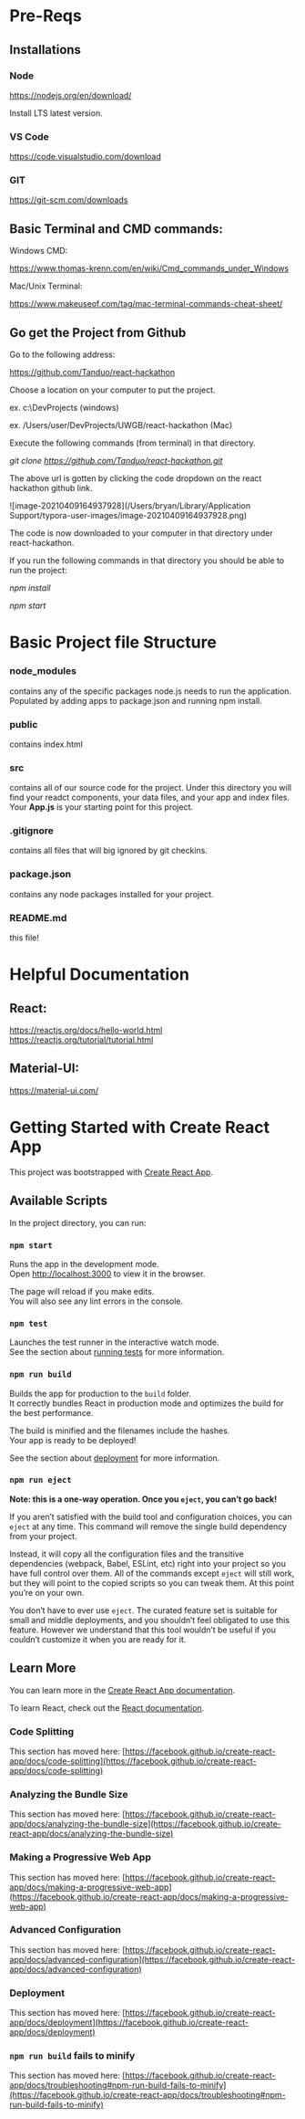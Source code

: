 # Pre-Reqs 

## Installations

### Node

https://nodejs.org/en/download/

Install LTS latest version.

### VS Code

https://code.visualstudio.com/download

### GIT

https://git-scm.com/downloads



## Basic Terminal and CMD commands:

Windows CMD:

https://www.thomas-krenn.com/en/wiki/Cmd_commands_under_Windows

Mac/Unix Terminal:

https://www.makeuseof.com/tag/mac-terminal-commands-cheat-sheet/



## Go get the Project from Github

Go to the following address:

https://github.com/Tanduo/react-hackathon

Choose a location on your computer to put the project. 

ex. c:\DevProjects (windows)

ex. /Users/user/DevProjects/UWGB/react-hackathon (Mac)

Execute the following commands (from terminal) in that directory.

*git clone https://github.com/Tanduo/react-hackathon.git*

The above url is gotten by clicking the code dropdown on the react hackathon github link.

![image-20210409164937928](/Users/bryan/Library/Application Support/typora-user-images/image-20210409164937928.png)

The code is now downloaded to your computer in that directory under react-hackathon.

If you run the following commands in that directory you should be able to run the project:

*npm install*

*npm start*

# Basic Project file Structure

### node_modules 

contains any of the specific packages node.js needs to run the application.  Populated by adding apps to package.json and running npm install.

### public

contains index.html

### src

contains all of our source code for the project. Under this directory you will find your readct components, your data files, and your app and index files. Your **App.js** is your starting point for this project.

### .gitignore

contains all files that will big ignored by git checkins.

### package.json

contains any node packages installed for your project.

### README.md

this file!

# Helpful Documentation

## React:

https://reactjs.org/docs/hello-world.html
https://reactjs.org/tutorial/tutorial.html

## Material-UI:

https://material-ui.com/

# Getting Started with Create React App

This project was bootstrapped with [Create React App](https://github.com/facebook/create-react-app).

## Available Scripts

In the project directory, you can run:

### `npm start`

Runs the app in the development mode.\
Open [http://localhost:3000](http://localhost:3000) to view it in the browser.

The page will reload if you make edits.\
You will also see any lint errors in the console.

### `npm test`

Launches the test runner in the interactive watch mode.\
See the section about [running tests](https://facebook.github.io/create-react-app/docs/running-tests) for more information.

### `npm run build`

Builds the app for production to the `build` folder.\
It correctly bundles React in production mode and optimizes the build for the best performance.

The build is minified and the filenames include the hashes.\
Your app is ready to be deployed!

See the section about [deployment](https://facebook.github.io/create-react-app/docs/deployment) for more information.

### `npm run eject`

**Note: this is a one-way operation. Once you `eject`, you can’t go back!**

If you aren’t satisfied with the build tool and configuration choices, you can `eject` at any time. This command will remove the single build dependency from your project.

Instead, it will copy all the configuration files and the transitive dependencies (webpack, Babel, ESLint, etc) right into your project so you have full control over them. All of the commands except `eject` will still work, but they will point to the copied scripts so you can tweak them. At this point you’re on your own.

You don’t have to ever use `eject`. The curated feature set is suitable for small and middle deployments, and you shouldn’t feel obligated to use this feature. However we understand that this tool wouldn’t be useful if you couldn’t customize it when you are ready for it.

## Learn More

You can learn more in the [Create React App documentation](https://facebook.github.io/create-react-app/docs/getting-started).

To learn React, check out the [React documentation](https://reactjs.org/).

### Code Splitting

This section has moved here: [https://facebook.github.io/create-react-app/docs/code-splitting](https://facebook.github.io/create-react-app/docs/code-splitting)

### Analyzing the Bundle Size

This section has moved here: [https://facebook.github.io/create-react-app/docs/analyzing-the-bundle-size](https://facebook.github.io/create-react-app/docs/analyzing-the-bundle-size)

### Making a Progressive Web App

This section has moved here: [https://facebook.github.io/create-react-app/docs/making-a-progressive-web-app](https://facebook.github.io/create-react-app/docs/making-a-progressive-web-app)

### Advanced Configuration

This section has moved here: [https://facebook.github.io/create-react-app/docs/advanced-configuration](https://facebook.github.io/create-react-app/docs/advanced-configuration)

### Deployment

This section has moved here: [https://facebook.github.io/create-react-app/docs/deployment](https://facebook.github.io/create-react-app/docs/deployment)

### `npm run build` fails to minify

This section has moved here: [https://facebook.github.io/create-react-app/docs/troubleshooting#npm-run-build-fails-to-minify](https://facebook.github.io/create-react-app/docs/troubleshooting#npm-run-build-fails-to-minify)

## 

